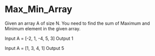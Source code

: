 # Max_Min_Array

Given an array A of size N. You need to find the sum of Maximum and Minimum element in the given array.

Input
 A = [-2, 1, -4, 5, 3]
 Output
 1
 
 Input
 A = [1, 3, 4, 1]
 Output
 5
